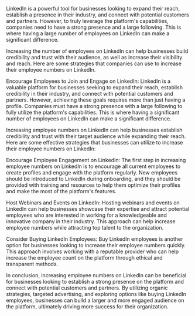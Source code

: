 LinkedIn is a powerful tool for businesses looking to expand their reach, establish a presence in their industry, and connect with potential customers and partners. However, to truly leverage the platform's capabilities, companies need to have a strong presence and a large following. This is where having a large number of employees on LinkedIn can make a significant difference.

Increasing the number of employees on LinkedIn can help businesses build credibility and trust with their audience, as well as increase their visibility and reach. Here are some strategies that companies can use to increase their employee numbers on LinkedIn.

Encourage Employees to Join and Engage on LinkedIn: LinkedIn is a valuable platform for businesses seeking to expand their reach, establish credibility in their industry, and connect with potential customers and partners. However, achieving these goals requires more than just having a profile. Companies must have a strong presence with a large following to fully utilize the platform's capabilities. This is where having a significant number of employees on LinkedIn can make a significant difference.

Increasing employee numbers on LinkedIn can help businesses establish credibility and trust with their target audience while expanding their reach. Here are some effective strategies that businesses can utilize to increase their employee numbers on LinkedIn:

Encourage Employee Engagement on LinkedIn: The first step in increasing employee numbers on LinkedIn is to encourage all current employees to create profiles and engage with the platform regularly. New employees should be introduced to LinkedIn during onboarding, and they should be provided with training and resources to help them optimize their profiles and make the most of the platform's features.

Host Webinars and Events on LinkedIn: Hosting webinars and events on LinkedIn can help businesses showcase their expertise and attract potential employees who are interested in working for a knowledgeable and innovative company in their industry. This approach can help increase employee numbers while attracting top talent to the organization.

Consider Buying LinkedIn Employees: Buy LinkedIn employees is another option for businesses looking to increase their employee numbers quickly. This approach involves working with a reputable provider who can help increase the employee count on the platform through ethical and transparent methods.

In conclusion, increasing employee numbers on LinkedIn can be beneficial for businesses looking to establish a strong presence on the platform and connect with potential customers and partners. By utilizing organic strategies, targeted advertising, and exploring options like buying LinkedIn employees, businesses can build a larger and more engaged audience on the platform, ultimately driving more success for their organization.
